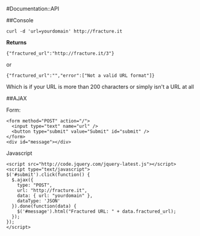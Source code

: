 #Documentation::API

##Console

    curl -d 'url=yourdomain' http://fracture.it

**Returns**

`{"fractured_url":"http://fracture.it/3"}`

or 

`{"fractured_url":"","error":["Not a valid URL format"]}`

Which is if your URL is more than 200 characters or simply isn't a URL at all

##AJAX

Form:

    <form method="POST" action="/">
      <input type="text" name="url" />
      <button type="submit" value="Submit" id="submit" />
    </form>
    <div id="message"></div>

Javascript

    <script src="http://code.jquery.com/jquery-latest.js"></script>
    <script type="text/javascript">
    $('#submit').click(function() {
      $.ajax({
        type: "POST",
        url: "http://fracture.it",
        data: { url: "yourdomain" },
        dataType: 'JSON'
      }).done(function(data) {
        $('#message').html("Fractured URL: " + data.fractured_url);
      });
    });
    </script>

